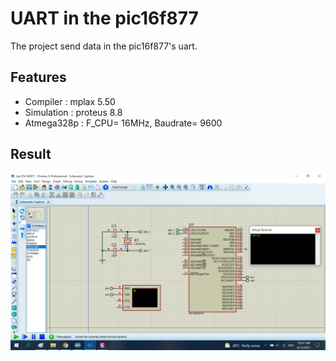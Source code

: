 # UART in the pic16f877

The project send data in the pic16f877's uart.

## Features

- Compiler : mplax 5.50
- Simulation : proteus 8.8
- Atmega328p : F_CPU= 16MHz, Baudrate= 9600

## Result
![image info](./Image/uart.png)
